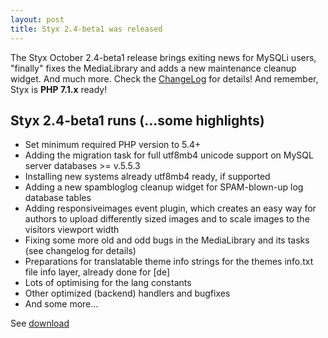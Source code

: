 ```yaml
---
layout: post
title: Styx 2.4-beta1 was released
---
```


The Styx October 2.4-beta1 release brings exiting news for MySQLi users, "finally" fixes the MediaLibrary and adds a new maintenance cleanup widget. And much more. Check the [ChangeLog](https://github.com/ophian/styx/blob/2.4-beta1/docs/NEWS) for details!
And remember, Styx is **PHP 7.1.x** ready!

## Styx 2.4-beta1 runs (...some highlights)

  - Set minimum required PHP version to 5.4+
  - Adding the migration task for full utf8mb4 unicode support on MySQL server databases >= v.5.5.3
  - Installing new systems already utf8mb4 ready, if supported
  - Adding a new spambloglog cleanup widget for SPAM-blown-up log database tables
  - Adding responsiveimages event plugin, which creates an easy way for authors to upload differently sized images and to scale images to the visitors viewport width
  - Fixing some more old and odd bugs in the MediaLibrary and its tasks (see changelog for details)
  - Preparations for translatable theme info strings for the themes info.txt file info layer, already done for [de]
  - Lots of optimising for the lang constants
  - Other optimized (backend) handlers and bugfixes
  - And some more...

See [download](https://github.com/ophian/styx/releases/tag/2.4-beta1)